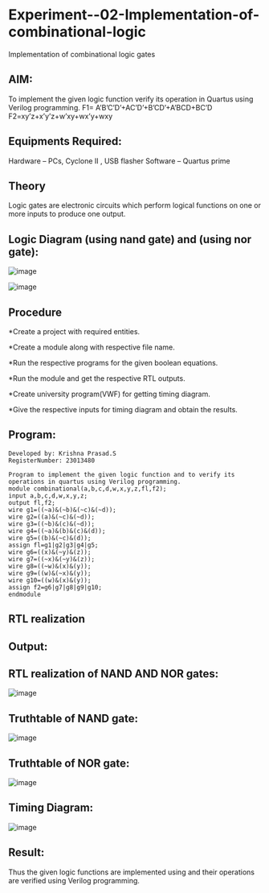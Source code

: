 # Experiment--02-Implementation-of-combinational-logic
Implementation of combinational logic gates
 
## AIM:
To implement the given logic function verify its operation in Quartus using Verilog programming.
 F1= A’B’C’D’+AC’D’+B’CD’+A’BCD+BC’D
F2=xy’z+x’y’z+w’xy+wx’y+wxy
 
 
 
## Equipments Required:
Hardware – PCs, Cyclone II , USB flasher
Software – Quartus prime


## Theory
Logic gates are electronic circuits which perform logical functions on one or more inputs to produce one output.
 

## Logic Diagram (using nand gate) and (using nor gate):
![image](https://github.com/KrishnaPrasad148/Experiment--02-Implementation-of-combinational-logic-/assets/147332763/e258ccc1-8a45-43c9-a023-c554db9e1fba)

![image](https://github.com/KrishnaPrasad148/Experiment--02-Implementation-of-combinational-logic-/assets/147332763/24081881-7a6b-4e1e-9781-816cfb09da76)

## Procedure
*Create a project with required entities.

*Create a module along with respective file name.

*Run the respective programs for the given boolean equations.

*Run the module and get the respective RTL outputs.

*Create university program(VWF) for getting timing diagram.

*Give the respective inputs for timing diagram and obtain the results.

## Program:
```
Developed by: Krishna Prasad.S
RegisterNumber: 23013480
```
```
Program to implement the given logic function and to verify its operations in quartus using Verilog programming.
module combinational(a,b,c,d,w,x,y,z,fl,f2);
input a,b,c,d,w,x,y,z;
output fl,f2;
wire g1=((~a)&(~b)&(~c)&(~d)); 
wire g2=((a)&(~c)&(~d));
wire g3=((~b)&(c)&(~d));
wire g4=((~a)&(b)&(c)&(d)); 
wire g5=((b)&(~c)&(d));
assign fl=g1|g2|g3|g4|g5; 
wire g6=((x)&(~y)&(z));
wire g7=((~x)&(~y)&(z));
wire g8=((~w)&(x)&(y)); 
wire g9=((w)&(~x)&(y));
wire g10=((w)&(x)&(y)); 
assign f2=g6|g7|g8|g9|g10;
endmodule
```
## RTL realization

## Output:
## RTL realization of NAND AND NOR gates:
![image](https://github.com/KrishnaPrasad148/Experiment--02-Implementation-of-combinational-logic-/assets/147332763/5f5340da-d900-41c0-aff0-7b0286ff465e)

## Truthtable of NAND gate:
![image](https://github.com/KrishnaPrasad148/Experiment--02-Implementation-of-combinational-logic-/assets/147332763/dc22d006-fd2b-4f8c-ac2f-ece12daf9e5c)

## Truthtable of NOR gate:
![image](https://github.com/KrishnaPrasad148/Experiment--02-Implementation-of-combinational-logic-/assets/147332763/e5cbbaee-da99-4dbb-a80c-5722007d45af)

## Timing Diagram:
![image](https://github.com/KrishnaPrasad148/Experiment--02-Implementation-of-combinational-logic-/assets/147332763/dcd35ec6-b734-44aa-b58b-b5ab99df3178)

## Result:
Thus the given logic functions are implemented using  and their operations are verified using Verilog programming.
